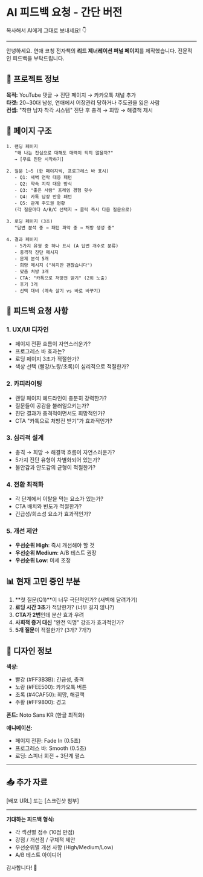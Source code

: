 # AI 피드백 요청 - 간단 버전

복사해서 AI에게 그대로 보내세요! 👇

---

안녕하세요. 연애 코칭 전자책의 **리드 제너레이션 퍼널 페이지**를 제작했습니다. 전문적인 피드백을 부탁드립니다.

## 📌 프로젝트 정보

**목적:** YouTube 댓글 → 진단 페이지 → 카카오톡 채널 추가  
**타겟:** 20~30대 남성, 연애에서 어장관리 당하거나 주도권을 잃은 사람  
**컨셉:** "착한 남자 착각 시스템" 진단 후 충격 → 희망 → 해결책 제시  

## 📄 페이지 구조

```
1. 랜딩 페이지
   "왜 나는 진심으로 대해도 매력이 되지 않을까?"
   → [무료 진단 시작하기]

2. 질문 1~5 (한 페이지씩, 프로그레스 바 표시)
   - Q1: 새벽 연락 대응 패턴
   - Q2: 약속 지각 대응 방식  
   - Q3: "좋은 사람" 프레임 경험 횟수
   - Q4: 카톡 답장 반응 패턴
   - Q5: 관계 주도권 현황
   (각 질문마다 A/B/C 선택지 → 클릭 즉시 다음 질문으로)

3. 로딩 페이지 (3초)
   "답변 분석 중 → 패턴 파악 중 → 처방 생성 중"

4. 결과 페이지
   - 5가지 유형 중 하나 표시 (A 답변 개수로 분류)
   - 충격적 진단 메시지
   - 문제 분석 5개
   - 희망 메시지 ("하지만 괜찮습니다")
   - 맞춤 처방 3개
   - CTA: "카톡으로 처방전 받기" (2회 노출)
   - 후기 3개
   - 선택 대비 (계속 살기 vs 바로 바꾸기)
```

## 🎯 피드백 요청 사항

### 1. UX/UI 디자인
- 페이지 전환 흐름이 자연스러운가?
- 프로그레스 바 효과는?
- 로딩 페이지 3초가 적절한가?
- 색상 선택 (빨강/노랑/초록)이 심리적으로 적절한가?

### 2. 카피라이팅
- 랜딩 페이지 헤드라인이 충분히 강력한가?
- 질문들이 공감을 불러일으키는가?
- 진단 결과가 충격적이면서도 희망적인가?
- CTA "카톡으로 처방전 받기"가 효과적인가?

### 3. 심리적 설계
- 충격 → 희망 → 해결책 흐름이 자연스러운가?
- 5가지 진단 유형이 차별화되어 있는가?
- 불안감과 안도감의 균형이 적절한가?

### 4. 전환 최적화
- 각 단계에서 이탈을 막는 요소가 있는가?
- CTA 배치와 빈도가 적절한가?
- 긴급성/희소성 요소가 효과적인가?

### 5. 개선 제안
- **우선순위 High**: 즉시 개선해야 할 것
- **우선순위 Medium**: A/B 테스트 권장
- **우선순위 Low**: 미세 조정

## 📊 현재 고민 중인 부분

1. **첫 질문(Q1)**이 너무 극단적인가? (새벽에 달려가기)
2. **로딩 시간 3초**가 적당한가? (너무 길지 않나?)
3. **CTA가 2번**인데 분산 효과 우려
4. **사회적 증거 대신** "완전 익명" 강조가 효과적인가?
5. **5개 질문**이 적절한가? (3개? 7개?)

## 🎨 디자인 정보

**색상:**
- 빨강 (#FF3B3B): 긴급성, 충격
- 노랑 (#FEE500): 카카오톡 버튼
- 초록 (#4CAF50): 희망, 해결책
- 주황 (#FF9800): 경고

**폰트:** Noto Sans KR (한글 최적화)

**애니메이션:**
- 페이지 전환: Fade In (0.5초)
- 프로그레스 바: Smooth (0.5초)
- 로딩: 스피너 회전 + 3단계 펄스

---

## 📥 추가 자료

[배포 URL] 또는 [스크린샷 첨부]

---

**기대하는 피드백 형식:**
- 각 섹션별 점수 (10점 만점)
- 강점 / 개선점 / 구체적 제안
- 우선순위별 개선 사항 (High/Medium/Low)
- A/B 테스트 아이디어

감사합니다! 🙏